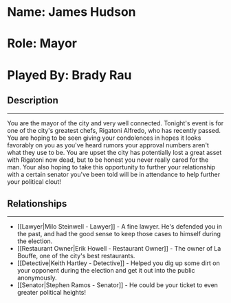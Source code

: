 # Name: James Hudson
# Role: Mayor
# Played By: Brady Rau

## Description
---
You are the mayor of the city and very well connected. Tonight's event is for one of the city's greatest chefs, Rigatoni Alfredo, who has recently passed. You are hoping to be seen giving your condolences in hopes it looks favorably on you as you've heard rumors your approval numbers aren't what they use to be. You are upset the city has potentially lost a great asset with Rigatoni now dead, but to be honest you never really cared for the man. Your also hoping to take this opportunity to further your relationship with a certain senator you've been told will be in attendance to help further your political clout!

## Relationships
---
- [[Lawyer|Milo Steinwell - Lawyer]]  - A fine lawyer. He's defended you in the past, and had the good sense to keep those cases to himself during the election.
- [[Restaurant Owner|Erik Howell - Restaurant Owner]]  - The owner of La Bouffe, one of the city's best restaurants.
- [[Detective|Keith Hartley - Detective]]  - Helped you dig up some dirt on your opponent during the election and get it out into the public anonymously.
- [[Senator|Stephen Ramos - Senator]]  - He could be your ticket to even greater political heights!